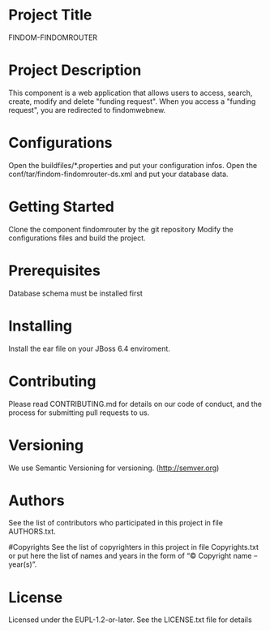 # Project Title
FINDOM-FINDOMROUTER

# Project Description 
This component is a web application that allows users to access, search, create, modify and delete "funding request". 
When you access a "funding request", you are redirected to findomwebnew.

# Configurations
Open the buildfiles/*.properties and put your configuration infos.
Open the conf/tar/findom-findomrouter-ds.xml and put your database data. 

# Getting Started
Clone the component findomrouter by the git repository
Modify the configurations files and build the project.

# Prerequisites
Database schema must be installed first

# Installing
Install the ear file on your JBoss 6.4 enviroment.

# Contributing
Please read CONTRIBUTING.md for details on our code of conduct, and the process for submitting pull requests to us.

# Versioning
We use Semantic Versioning for versioning. (http://semver.org)

# Authors
See the list of contributors who participated in this project in file AUTHORS.txt.

#Copyrights
See the list of copyrighters in this project in file Copyrights.txt or put here the list of names and years in the form of “© Copyright name – year(s)”.

# License
Licensed under the EUPL-1.2-or-later. See the LICENSE.txt file for details

